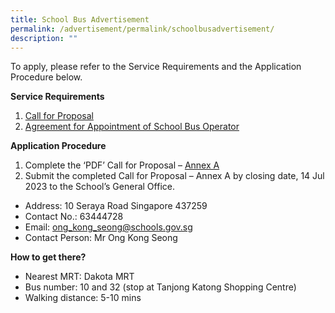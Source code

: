 ```yaml
---
title: School Bus Advertisement
permalink: /advertisement/permalink/schoolbusadvertisement/
description: ""
---
```

To apply, please refer to the Service Requirements and the Application Procedure below.

**Service Requirements**
1. [Call for Proposal](/files/call%20for%20proposals%20by%20school_tkps_12_july_2023_2.pdf)
2. [Agreement for Appointment of School Bus Operator](/files/agreement%20for%20appointment%20of%20school%20bus%20operator_tkps.pdf)


**Application Procedure**
1. Complete the ‘PDF’ Call for Proposal – [Annex A](/files/call%20for%20proposal%20-%20annex%20a_tkps.pdf)
2. Submit the completed Call for Proposal – Annex A by closing date, 14 Jul 2023 to the School’s General Office.
* Address: 10 Seraya Road Singapore 437259
* Contact No.: 63444728
* Email: ong_kong_seong@schools.gov.sg
* Contact Person: Mr Ong Kong Seong

**How to get there?**
* Nearest MRT: Dakota MRT
* Bus number: 10 and 32 (stop at Tanjong Katong Shopping Centre)
* Walking distance: 5-10 mins